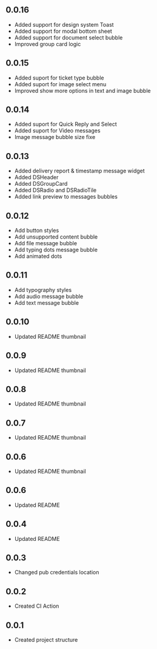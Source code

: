 ## 0.0.16

* Added support for design system Toast
* Added support for modal bottom sheet
* Added support for document select bubble
* Improved group card logic

## 0.0.15

* Added suport for ticket type bubble
* Added suport for image select menu
* Improved show more options in text and image bubble

## 0.0.14

* Added suport for Quick Reply and Select
* Added suport for Video messages
* Image message bubble size fixe

## 0.0.13

* Added delivery report & timestamp message widget
* Added DSHeader 
* Added DSGroupCard 
* Added DSRadio and DSRadioTile
* Added link preview to messages bubbles

## 0.0.12

* Add button styles
* Add unsupported content bubble
* Add file message bubble
* Add typing dots message bubble
* Add animated dots

## 0.0.11

* Add typography styles
* Add audio message bubble
* Add text message bubble

## 0.0.10

* Updated README thumbnail

## 0.0.9

* Updated README thumbnail

## 0.0.8

* Updated README thumbnail

## 0.0.7

* Updated README thumbnail

## 0.0.6

* Updated README thumbnail

## 0.0.6

* Updated README

## 0.0.4

* Updated README

## 0.0.3

* Changed pub credentials location

## 0.0.2

* Created CI Action

## 0.0.1

* Created project structure

